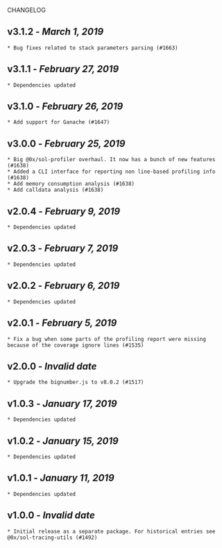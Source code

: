 <!--
changelogUtils.file is auto-generated using the monorepo-scripts package. Don't edit directly.
Edit the package's CHANGELOG.json file only.
-->

CHANGELOG

## v3.1.2 - _March 1, 2019_

    * Bug fixes related to stack parameters parsing (#1663)

## v3.1.1 - _February 27, 2019_

    * Dependencies updated

## v3.1.0 - _February 26, 2019_

    * Add support for Ganache (#1647)

## v3.0.0 - _February 25, 2019_

    * Big @0x/sol-profiler overhaul. It now has a bunch of new features (#1638)
    * Added a CLI interface for reporting non line-based profiling info (#1638)
    * Add memory consumption analysis (#1638)
    * Add calldata analysis (#1638)

## v2.0.4 - _February 9, 2019_

    * Dependencies updated

## v2.0.3 - _February 7, 2019_

    * Dependencies updated

## v2.0.2 - _February 6, 2019_

    * Dependencies updated

## v2.0.1 - _February 5, 2019_

    * Fix a bug when some parts of the profiling report were missing because of the coverage ignore lines (#1535)

## v2.0.0 - _Invalid date_

    * Upgrade the bignumber.js to v8.0.2 (#1517)

## v1.0.3 - _January 17, 2019_

    * Dependencies updated

## v1.0.2 - _January 15, 2019_

    * Dependencies updated

## v1.0.1 - _January 11, 2019_

    * Dependencies updated

## v1.0.0 - _Invalid date_

    * Initial release as a separate package. For historical entries see @0x/sol-tracing-utils (#1492)
